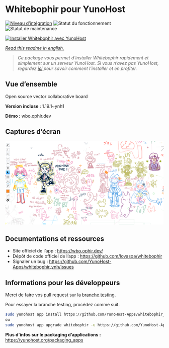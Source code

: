 <!--
N.B.: This README was automatically generated by https://github.com/YunoHost/apps/tree/master/tools/README-generator
It shall NOT be edited by hand.
-->

# Whitebophir pour YunoHost

[![Niveau d’intégration](https://dash.yunohost.org/integration/whitebophir.svg)](https://dash.yunohost.org/appci/app/whitebophir) ![Statut du fonctionnement](https://ci-apps.yunohost.org/ci/badges/whitebophir.status.svg) ![Statut de maintenance](https://ci-apps.yunohost.org/ci/badges/whitebophir.maintain.svg)

[![Installer Whitebophir avec YunoHost](https://install-app.yunohost.org/install-with-yunohost.svg)](https://install-app.yunohost.org/?app=whitebophir)

*[Read this readme in english.](./README.md)*

> *Ce package vous permet d’installer Whitebophir rapidement et simplement sur un serveur YunoHost.
Si vous n’avez pas YunoHost, regardez [ici](https://yunohost.org/#/install) pour savoir comment l’installer et en profiter.*

## Vue d’ensemble

Open source vector collaborative board

**Version incluse :** 1.19.1~ynh1

**Démo :** wbo.ophir.dev

## Captures d’écran

![Capture d’écran de Whitebophir](./doc/screenshots/screenshots.png)

## Documentations et ressources

* Site officiel de l’app : <https://wbo.ophir.dev/>
* Dépôt de code officiel de l’app : <https://github.com/lovasoa/whitebophir>
* Signaler un bug : <https://github.com/YunoHost-Apps/whitebophir_ynh/issues>

## Informations pour les développeurs

Merci de faire vos pull request sur la [branche testing](https://github.com/YunoHost-Apps/whitebophir_ynh/tree/testing).

Pour essayer la branche testing, procédez comme suit.

``` bash
sudo yunohost app install https://github.com/YunoHost-Apps/whitebophir_ynh/tree/testing --debug
ou
sudo yunohost app upgrade whitebophir -u https://github.com/YunoHost-Apps/whitebophir_ynh/tree/testing --debug
```

**Plus d’infos sur le packaging d’applications :** <https://yunohost.org/packaging_apps>